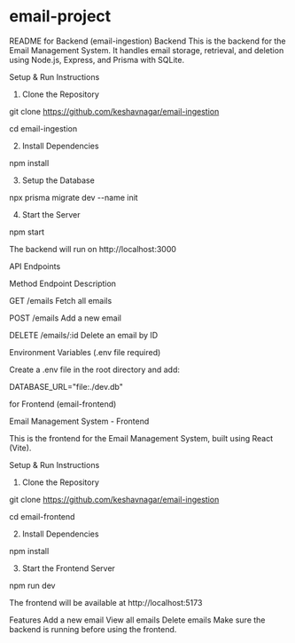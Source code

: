 ﻿# email-project
README for Backend (email-ingestion)
 Backend
This is the backend for the Email Management System. It handles email storage, retrieval, and deletion using Node.js, Express, and Prisma with SQLite.

Setup & Run Instructions
1. Clone the Repository

git clone https://github.com/keshavnagar/email-ingestion

cd email-ingestion

2. Install Dependencies

npm install

3. Setup the Database

npx prisma migrate dev --name init

4. Start the Server

npm start

The backend will run on http://localhost:3000

API Endpoints

Method	Endpoint	Description

GET	/emails	Fetch all emails

POST	/emails	Add a new email

DELETE	/emails/:id	Delete an email by ID

Environment Variables (.env file required)

Create a .env file in the root directory and add:

DATABASE_URL="file:./dev.db"

for Frontend (email-frontend)

Email Management System - Frontend

This is the frontend for the Email Management System, built using React (Vite).

Setup & Run Instructions
1. Clone the Repository

git clone https://github.com/keshavnagar/email-ingestion

cd email-frontend

2. Install Dependencies

npm install

3. Start the Frontend Server

npm run dev

The frontend will be available at http://localhost:5173

Features
Add a new email
View all emails
Delete emails
Make sure the backend is running before using the frontend.
